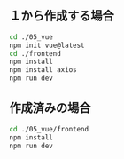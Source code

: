 ## １から作成する場合

```sh
cd ./05_vue
npm init vue@latest
cd ./frontend
npm install
npm install axios
npm run dev
```

## 作成済みの場合

```sh
cd ./05_vue/frontend
npm install
npm run dev
```